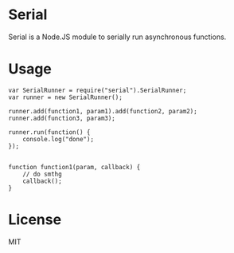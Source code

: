 Serial
====

Serial is a Node.JS module to serially run asynchronous functions.


Usage
====
    var SerialRunner = require("serial").SerialRunner;
    var runner = new SerialRunner();
    
    runner.add(function1, param1).add(function2, param2);
    runner.add(function3, param3);
    
    runner.run(function() {
        console.log("done");
    });


    function function1(param, callback) {
        // do smthg
        callback();
    }

License
=====
MIT
